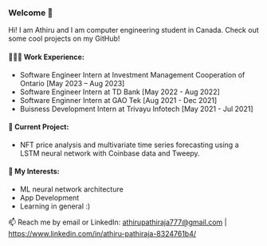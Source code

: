 ### Welcome 👋 


Hi! I am Athiru and I am computer engineering student in Canada. Check out some cool projects on my GitHub!

#### 👨🏽‍💻 Work Experience: 
- Software Engineer Intern at Investment Management Cooperation of Ontario [May 2023 – Aug 2023]
- Software Engineer Intern at TD Bank [May 2022 - Aug 2022]
- Software Enginner Intern at GAO Tek [Aug 2021 - Dec 2021]
- Buisness Development Intern at Trivayu Infotech [May 2021 - Jul 2021] 


#### 👀 Current Project:  
- NFT price analysis and multivariate time series forecasting using a LSTM neural network with Coinbase data and Tweepy. 

#### 🌱 My Interests: 
- ML neural network architecture
- App Development 
- Learning in general :)


 📫 Reach me by email or LinkedIn: athirupathiraja777@gmail.com | https://www.linkedin.com/in/athiru-pathiraja-8324761b4/

<!---
athirupathiraja/athirupathiraja is a ✨ special ✨ repository because its `README.md` (this file) appears on your GitHub profile.
You can click the Preview link to take a look at your changes.
--->
